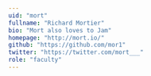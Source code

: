 ```yaml
---
uid: "mort"
fullname: "Richard Mortier"
bio: "Mort also loves to Jam"
homepage: "http://mort.io/"
github: "https://github.com/mor1"
twitter: "https://twitter.com/mort___"
role: "faculty"
---
```

